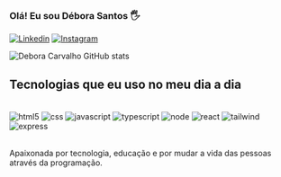### Olá! Eu sou Débora Santos 🖐️

[![Linkedin](https://img.shields.io/badge/LinkedIn-0077B5?style=for-the-badge&logo=linkedin&logoColor=white)](www.linkedin.com/in/debora-santos-da-silva-carvalho-579610174)
[![Instagram](https://img.shields.io/badge/Instagram-E4405F?style=for-the-badge&logo=instagram&logoColor=white)](https://www.instagram.com/debora_ssilva_carvalho)

![Debora Carvalho GitHub stats](https://github-readme-stats.vercel.app/api?username=DeboraSSCarvalho&show_icons=true&theme=radical)

## Tecnologias que eu uso no meu dia a dia

<div style="display: inline_block"><br/>

<img align="center" alt="html5" src="https://img.shields.io/badge/HTML5-E34F26?style=for-the-badge&logo=html5&logoColor=white"/>
<img align="center" alt="css" src="https://img.shields.io/badge/CSS3-1572B6?style=for-the-badge&logo=css3&logoColor=white"/>
<img align="center" alt="javascript" src="https://img.shields.io/badge/JavaScript-323330?style=for-the-badge&logo=javascript&logoColor=F7DF1E"/>
<img align="center" alt="typescript" src="https://img.shields.io/badge/TypeScript-007ACC?style=for-the-badge&logo=typescript&logoColor=white"/>
<img align="center" alt="node" src="https://img.shields.io/badge/Node.js-43853D?style=for-the-badge&logo=node.js&logoColor=white"/>
<img align="center" alt="react" src="https://img.shields.io/badge/React-20232A?style=for-the-badge&logo=react&logoColor=61DAFB"/>
<img align="center" alt="tailwind" src="https://img.shields.io/badge/Tailwind_CSS-38B2AC?style=for-the-badge&logo=tailwind-css&logoColor=white"/>
<img align="center" alt="express" src="https://img.shields.io/badge/Express.js-404D59?style=for-the-badge"/>
</div></br>

Apaixonada por tecnologia, educação e por mudar a vida das pessoas através da programação.
